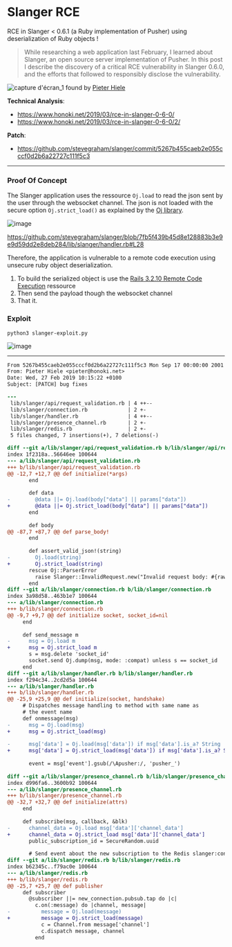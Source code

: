 # Slanger RCE

RCE in Slanger < 0.6.1 (a Ruby implementation of Pusher) using deserialization of Ruby objects ! 

> While researching a web application last February, I learned about Slanger, an open source server implementation of Pusher. In this post I describe the discovery of a critical RCE vulnerability in Slanger 0.6.0, and the efforts that followed to responsibly disclose the vulnerability.

![capture d'écran_1](https://user-images.githubusercontent.com/5891788/54571628-f64a9e80-49e3-11e9-8cdd-32229fdfd0c8.png)
found by [Pieter Hiele](https://twitter.com/honoki)

**Technical Analysis**:
- https://www.honoki.net/2019/03/rce-in-slanger-0-6-0/
- https://www.honoki.net/2019/03/rce-in-slanger-0-6-0/2/

**Patch**:
- https://github.com/stevegraham/slanger/commit/5267b455caeb2e055cccf0d2b6a22727c111f5c3

---

### Proof Of Concept

The Slanger application uses the ressource `Oj.load` to read the json sent by the user through the websocket channel. The json is not loaded with the secure option `Oj.strict_load()` as explained by the [Oj library](https://github.com/ohler55/oj/blob/master/pages/Security.md).

![image](https://user-images.githubusercontent.com/5891788/54572233-b802ae80-49e6-11e9-978f-ec01c515e93e.png)

https://github.com/stevegraham/slanger/blob/7fb5f439b45d8e128883b3e9e9d59dd2e8deb284/lib/slanger/handler.rb#L28

Therefore, the application is vulnerable to a remote code execution using unsecure ruby object deserialization.

1. To build the serialized object is use the [Rails 3.2.10 Remote Code Execution](https://github.com/charliesome/charlie.bz/blob/master/posts/rails-3.2.10-remote-code-execution.md) ressource 
2. Then send the payload though the websocket channel
3. That it.

### Exploit

```
python3 slanger-exploit.py
```

![image](https://user-images.githubusercontent.com/5891788/54571529-6573c300-49e3-11e9-97da-ffcad66604a1.png)


---

```diff
From 5267b455caeb2e055cccf0d2b6a22727c111f5c3 Mon Sep 17 00:00:00 2001
From: Pieter Hiele <pieter@honoki.net>
Date: Wed, 27 Feb 2019 10:15:22 +0100
Subject: [PATCH] bug fixes

---
 lib/slanger/api/request_validation.rb | 4 ++--
 lib/slanger/connection.rb             | 2 +-
 lib/slanger/handler.rb                | 4 ++--
 lib/slanger/presence_channel.rb       | 2 +-
 lib/slanger/redis.rb                  | 2 +-
 5 files changed, 7 insertions(+), 7 deletions(-)

diff --git a/lib/slanger/api/request_validation.rb b/lib/slanger/api/request_validation.rb
index 1f2318a..56646ee 100644
--- a/lib/slanger/api/request_validation.rb
+++ b/lib/slanger/api/request_validation.rb
@@ -12,7 +12,7 @@ def initialize(*args)
       end
 
       def data
-        @data ||= Oj.load(body["data"] || params["data"])
+        @data ||= Oj.strict_load(body["data"] || params["data"])
       end
 
       def body
@@ -87,7 +87,7 @@ def parse_body!
       end
 
       def assert_valid_json!(string)
-        Oj.load(string)
+        Oj.strict_load(string)
       rescue Oj::ParserError
         raise Slanger::InvalidRequest.new("Invalid request body: #{raw_body}")
       end
diff --git a/lib/slanger/connection.rb b/lib/slanger/connection.rb
index 3a98d58..463b1e7 100644
--- a/lib/slanger/connection.rb
+++ b/lib/slanger/connection.rb
@@ -9,7 +9,7 @@ def initialize socket, socket_id=nil
     end
 
     def send_message m
-      msg = Oj.load m
+      msg = Oj.strict_load m
       s = msg.delete 'socket_id'
       socket.send Oj.dump(msg, mode: :compat) unless s == socket_id
     end
diff --git a/lib/slanger/handler.rb b/lib/slanger/handler.rb
index f294c34..2cd2d5a 100644
--- a/lib/slanger/handler.rb
+++ b/lib/slanger/handler.rb
@@ -25,9 +25,9 @@ def initialize(socket, handshake)
     # Dispatches message handling to method with same name as
     # the event name
     def onmessage(msg)
-      msg = Oj.load(msg)
+      msg = Oj.strict_load(msg)
 
-      msg['data'] = Oj.load(msg['data']) if msg['data'].is_a? String
+      msg['data'] = Oj.strict_load(msg['data']) if msg['data'].is_a? String
 
       event = msg['event'].gsub(/\Apusher:/, 'pusher_')
 
diff --git a/lib/slanger/presence_channel.rb b/lib/slanger/presence_channel.rb
index d996fa6..3600b92 100644
--- a/lib/slanger/presence_channel.rb
+++ b/lib/slanger/presence_channel.rb
@@ -32,7 +32,7 @@ def initialize(attrs)
     end
 
     def subscribe(msg, callback, &blk)
-      channel_data = Oj.load msg['data']['channel_data']
+      channel_data = Oj.strict_load msg['data']['channel_data']
       public_subscription_id = SecureRandom.uuid
 
       # Send event about the new subscription to the Redis slanger:connection_notification Channel.
diff --git a/lib/slanger/redis.rb b/lib/slanger/redis.rb
index b62345c..f79ac0e 100644
--- a/lib/slanger/redis.rb
+++ b/lib/slanger/redis.rb
@@ -25,7 +25,7 @@ def publisher
     def subscriber
       @subscriber ||= new_connection.pubsub.tap do |c|
         c.on(:message) do |channel, message|
-          message = Oj.load(message)
+          message = Oj.strict_load(message)
           c = Channel.from message['channel']
           c.dispatch message, channel
         end
```


